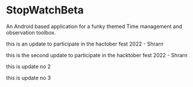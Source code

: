 # StopWatchBeta
 An Android based application for a funky themed Time management and observation toolbox.

this is an update to participate in the hactober fest 2022 - Shrarn

this is the second update to participate in the hacktober fest 2022 - Shrarn

this is update no 2

this is update no 3
